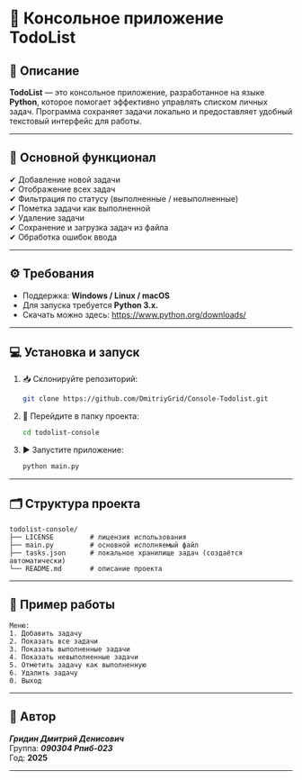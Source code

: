 # 📝 Консольное приложение TodoList

## 📌 Описание
**TodoList** — это консольное приложение, разработанное на языке **Python**, которое помогает эффективно управлять списком личных задач. Программа сохраняет задачи локально и предоставляет удобный текстовый интерфейс для работы.

---

## 🚀 Основной функционал
✔ Добавление новой задачи  
✔ Отображение всех задач  
✔ Фильтрация по статусу (выполненные / невыполненные)  
✔ Пометка задачи как выполненной  
✔ Удаление задачи  
✔ Сохранение и загрузка задач из файла  
✔ Обработка ошибок ввода  

---

## ⚙️ Требования
- Поддержка: **Windows / Linux / macOS**
- Для запуска требуется **Python 3.x.**
- Скачать можно здесь:  https://www.python.org/downloads/

---

## 💻 Установка и запуск

1. 📥 Склонируйте репозиторий:
   ```bash
   git clone https://github.com/DmitriyGrid/Console-Todolist.git
   ```

2. 📂 Перейдите в папку проекта:
   ```bash
   cd todolist-console
   ```

3. ▶️ Запустите приложение:
   ```bash
   python main.py
   ```

---

## 🗂 Структура проекта
```
todolist-console/
├── LICENSE         # лицензия использования
├── main.py         # основной исполняемый файл
├── tasks.json      # локальное хранилище задач (создаётся автоматически)
└── README.md       # описание проекта
```

---

## 🧪 Пример работы
```
Меню:
1. Добавить задачу
2. Показать все задачи
3. Показать выполненные задачи
4. Показать невыполненные задачи
5. Отметить задачу как выполненную
6. Удалить задачу
0. Выход
```

---

## 👤 Автор
***Гридин Дмитрий Денисович***  
Группа: ***090304 Рпиб-023***  
Год: **2025**

---
